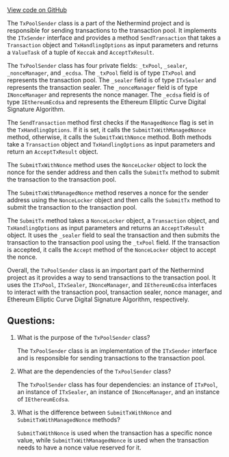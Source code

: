 [View code on GitHub](https://github.com/nethermindeth/nethermind/Nethermind.TxPool/TxPoolSender.cs)

The `TxPoolSender` class is a part of the Nethermind project and is responsible for sending transactions to the transaction pool. It implements the `ITxSender` interface and provides a method `SendTransaction` that takes a `Transaction` object and `TxHandlingOptions` as input parameters and returns a `ValueTask` of a tuple of `Keccak` and `AcceptTxResult`. 

The `TxPoolSender` class has four private fields: `_txPool`, `_sealer`, `_nonceManager`, and `_ecdsa`. The `_txPool` field is of type `ITxPool` and represents the transaction pool. The `_sealer` field is of type `ITxSealer` and represents the transaction sealer. The `_nonceManager` field is of type `INonceManager` and represents the nonce manager. The `_ecdsa` field is of type `IEthereumEcdsa` and represents the Ethereum Elliptic Curve Digital Signature Algorithm.

The `SendTransaction` method first checks if the `ManagedNonce` flag is set in the `TxHandlingOptions`. If it is set, it calls the `SubmitTxWithManagedNonce` method, otherwise, it calls the `SubmitTxWithNonce` method. Both methods take a `Transaction` object and `TxHandlingOptions` as input parameters and return an `AcceptTxResult` object.

The `SubmitTxWithNonce` method uses the `NonceLocker` object to lock the nonce for the sender address and then calls the `SubmitTx` method to submit the transaction to the transaction pool.

The `SubmitTxWithManagedNonce` method reserves a nonce for the sender address using the `NonceLocker` object and then calls the `SubmitTx` method to submit the transaction to the transaction pool.

The `SubmitTx` method takes a `NonceLocker` object, a `Transaction` object, and `TxHandlingOptions` as input parameters and returns an `AcceptTxResult` object. It uses the `_sealer` field to seal the transaction and then submits the transaction to the transaction pool using the `_txPool` field. If the transaction is accepted, it calls the `Accept` method of the `NonceLocker` object to accept the nonce.

Overall, the `TxPoolSender` class is an important part of the Nethermind project as it provides a way to send transactions to the transaction pool. It uses the `ITxPool`, `ITxSealer`, `INonceManager`, and `IEthereumEcdsa` interfaces to interact with the transaction pool, transaction sealer, nonce manager, and Ethereum Elliptic Curve Digital Signature Algorithm, respectively.
## Questions: 
 1. What is the purpose of the `TxPoolSender` class?
    
    The `TxPoolSender` class is an implementation of the `ITxSender` interface and is responsible for sending transactions to the transaction pool.

2. What are the dependencies of the `TxPoolSender` class?
    
    The `TxPoolSender` class has four dependencies: an instance of `ITxPool`, an instance of `ITxSealer`, an instance of `INonceManager`, and an instance of `IEthereumEcdsa`.

3. What is the difference between `SubmitTxWithNonce` and `SubmitTxWithManagedNonce` methods?
    
    `SubmitTxWithNonce` is used when the transaction has a specific nonce value, while `SubmitTxWithManagedNonce` is used when the transaction needs to have a nonce value reserved for it.